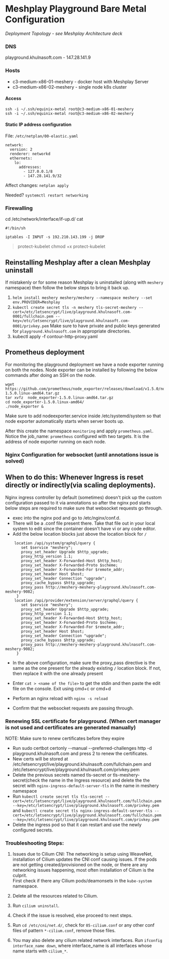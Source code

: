 
# Meshplay Playground Bare Metal Configuration 

_Deployment Topology - see Meshplay Architecture deck_

### DNS
playground.khulnasoft.com - 147.28.141.9

### Hosts
- c3-medium-x86-01-meshery - docker host with Meshplay Server
- c3-medium-x86-02-meshery - single node k8s cluster

#### Access
```
ssh -i ~/.ssh/equinix-metal root@c3-medium-x86-01-meshery
ssh -i ~/.ssh/equinix-metal root@c3-medium-x86-02-meshery
```

#### Static IP address configuration
File: `/etc/netplan/00-elastic.yaml`
```
network:
  version: 2
  renderer: networkd
  ethernets:
    lo:
      addresses:
        - 127.0.0.1/8
        - 147.28.141.9/32
```

Affect changes:
`netplan apply`

Needed?
`systemctl restart networking`

### Firewalling

cd /etc/network/interface/if-up.d/
cat 
```
#!/bin/sh

iptables -I INPUT -s 192.210.143.199 -j DROP
```
> protect-kubelet
chmod +x protect-kubelet

## Reinstalling Meshplay after a clean Meshplay uninstall
If mistakenly or for some reason Meshplay is uninstalled (along with `meshery` namespace) then follow the below steps to bring it back up.
1. `helm install meshery meshery/meshery --namespace meshery --set env.PROVIDER=Meshplay`
2. `kubectl create secret tls -n meshery tls-secret-meshery --cert=/etc/letsencrypt/live/playground.khulnasoft.com-0001/fullchain.pem --key=/etc/letsencrypt/live/playground.khulnasoft.com-0001/privkey.pem`  Make sure to have private and public keys generated for `playground.khulnasoft.com` in appropriate directories.
3. kubectl apply -f contour-http-proxy.yaml 
## Prometheus deployment
For monitoring the playground deployment we have a node exporter running on both the nodes.
Node exporter can be installed by following the below commands after doing an SSH on the node.
```
wget https://github.com/prometheus/node_exporter/releases/download/v1.5.0/node_exporter-1.5.0.linux-amd64.tar.gz
tar xvfz  node_exporter-1.5.0.linux-amd64.tar.gz
cd node_exporter-1.5.0.linux-amd64/
./node_exporter &
```
Make sure to add nodeexporter.service inside /etc/systemd/system so that node exporter automatically starts when server boots up.

After this create the namespace `monitoring` and apply `prometheus.yaml`.
Notice the job_name: `prometheus` configured with two targets. It is the address of node exporter running on each node.


### Nginx Configuration for websocket (until annotations issue is solved)
## When to do this: Whenever Ingress is reset directly or indirectly(via scaling deployments).
Nginx ingress controller by default (sometimes) doesn't pick up the custom configuration passed to it via annotations so after the nginx pod starts below steps are required to make sure that websocket requests go through.

- exec into the nginx pod and go to /etc/nginx/conf.d.
- There will be a .conf file present there. Take that file out in your local system to edit since the container doesn't have vi or any code editor.
- Add the below location blocks just above the location block for `/`

```
	location /api/system/graphql/query {
	   set $service "meshery"; 
	   proxy_set_header Upgrade $http_upgrade;
	   proxy_http_version 1.1;
	   proxy_set_header X-Forwarded-Host $http_host;
	   proxy_set_header X-Forwarded-Proto $scheme;
	   proxy_set_header X-Forwarded-For $remote_addr;
	   proxy_set_header Host $host;
	   proxy_set_header Connection "upgrade";
	   proxy_cache_bypass $http_upgrade;
	   proxy_pass http://meshery-meshery-playground.khulnasoft.com-meshery-9082;
	 }
	location /api/provider/extension/server/graphql/query {
	   set $service "meshery"; 
	   proxy_set_header Upgrade $http_upgrade;
	   proxy_http_version 1.1;
	   proxy_set_header X-Forwarded-Host $http_host;
	   proxy_set_header X-Forwarded-Proto $scheme;
	   proxy_set_header X-Forwarded-For $remote_addr;
	   proxy_set_header Host $host;
	   proxy_set_header Connection "upgrade";
	   proxy_cache_bypass $http_upgrade;
	   proxy_pass http://meshery-meshery-playground.khulnasoft.com-meshery-9082;
	 }	
```

- In the above configuration, make sure the proxy_pass directive is the same as the one present for the already existing `/` location block. If not, then replace it with the one already present

- Enter `cat > <name of the file>` to get the stdin and then paste the edit file on the console. Exit using cmd+c or cmd+d

- Perform an nginx reload with `nginx -s reload`

- Confirm that the websocket requests are passing through.



### Renewing SSL certificate for playground. (When cert manager is not used and certificates are generated manually)
NOTE: Make sure to renew certificates before they expire

- Run sudo certbot certonly --manual --preferred-challenges http -d playground.khulnasoft.com and press 2 to renew the certificates. 
- New certs will be stored at /etc/letsencrypt/live/playground.khulnasoft.com/fullchain.pem and /etc/letsencrypt/live/playground.khulnasoft.com/privkey.pem
- Delete the previous secrets named tls-secret or tls-meshery-secret(check the name in the Ingress resource) and delete the the secret with `nginx-ingress-default-server-tls` in the name in meshery namespace
- Run `kubectl create secret tls tls-secret --cert=/etc/letsencrypt/live/playground.khulnasoft.com/fullchain.pem --key=/etc/letsencrypt/live/playground.khulnasoft.com/privkey.pem`  and `kubectl create secret tls nginx-ingress-default-server-tls --cert=/etc/letsencrypt/live/playground.khulnasoft.com/fullchain.pem --key=/etc/letsencrypt/live/playground.khulnasoft.com/privkey.pem`
- Delete the ingress pod so that it can restart and use the newly configured secrets.


### Troubleshooting Steps:
1. Issues due to Cilium CNI:
	The networking is setup using WeaveNet, installation of Cilium updates the CNI conf causing issues.
	If the pods are not getting created/provisioned on the node, or there are any networking issues happening, most often installation of Cilium is the culprit.
	<br>
	First check if there any Cilium pods/deamonsets in the `kube-system` namespace.

2. Delete all the resources related to Cilium.
3. Run `cilium uninstall`.
4. Check if the issue is resolved, else proceed to next steps.
5. Run `cd /etc/cni/net.d/`, check for `05-cilium.conf` or any other conf files of pattern `*-cilium.conf`, remove those files.
6. You may also delete any cilium related network interfaces. Run `ifconfig interface_name down`, where interface_name is  all interfaces whose name starts with `cilium_*`.

